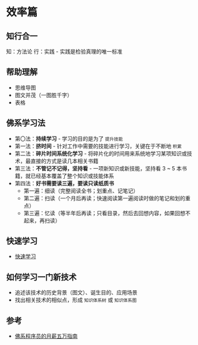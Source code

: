 # 效率篇

## 知行合一

知：方法论
行：实践 - 实践是检验真理的唯一标准

## 帮助理解

* 思维导图
* 图文并茂（一图胜千字）
* 表格

## 佛系学习法

* 第〇法：**持续学习** - 学习的目的是为了 `提升技能`
* 第一法：**挤时间** - 针对工作中需要的技能进行学习，关键在于不断地 `积累`
* 第二法：**碎片时间系统化学习** - 将碎片化的时间用来系统地学习某项知识或技术，最直接的方式是读几本相关书籍
* 第三法：**不管记不记得，坚持看** - 一项新知识或新技能，坚持看 3 ~ 5 本书籍，就已经基本覆盖了整个知识或技能体系
* 第四法：**好书需要读三遍，要读只读纸质书**
  * 第一遍：细读（完整阅读全书；划重点、记笔记）
  * 第二遍：扫读（一个月后再读；快速阅读第一遍阅读时做的笔记和划的重点）
  * 第三遍：忆读（等半年后再读；只看目录，然后去回想内容，如果回想不起来，再扫读）

## 快速学习

* [快速学习](https://www.coursera.org/learn/kuaisu-xuexi)

## 如何学习一门新技术

* 追述该技术的历史背景（图文）、诞生目的、应用场景
* 找出相关技术的相似点，形成 `知识体系树` 或 `知识体系图`

## 参考

* [佛系程序员的月薪五万指南](https://zhuanlan.zhihu.com/p/35557474)